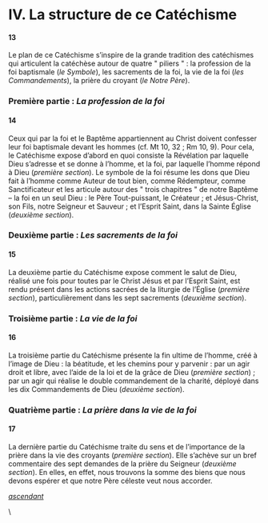 # IV. La structure de ce Catéchisme

#### 13

Le plan de ce Catéchisme s’inspire de la grande tradition des catéchismes qui articulent la catéchèse autour de quatre " piliers " : la profession de la foi baptismale (_le Symbole_), les sacrements de la foi, la vie de la foi (_les Commandements_), la prière du croyant (_le Notre Père_).

### Première partie : _La profession de la foi_

#### 14

Ceux qui par la foi et le Baptême appartiennent au Christ doivent confesser leur foi baptismale devant les hommes (cf. Mt 10, 32 ; Rm 10, 9). Pour cela, le Catéchisme expose d’abord en quoi consiste la Révélation par laquelle Dieu s’adresse et se donne à l’homme, et la foi, par laquelle l’homme répond à Dieu (_première section_). Le symbole de la foi résume les dons que Dieu fait à l’homme comme Auteur de tout bien, comme Rédempteur, comme Sanctificateur et les articule autour des " trois chapitres " de notre Baptême – la foi en un seul Dieu : le Père Tout-puissant, le Créateur ; et Jésus-Christ, son Fils, notre Seigneur et Sauveur ; et l’Esprit Saint, dans la Sainte Église (_deuxième section_).

### Deuxième partie : _Les sacrements de la foi_

#### 15

La deuxième partie du Catéchisme expose comment le salut de Dieu, réalisé une fois pour toutes par le Christ Jésus et par l’Esprit Saint, est rendu présent dans les actions sacrées de la liturgie de l’Église (_première section_), particulièrement dans les sept sacrements (_deuxième section_).

### Troisième partie : _La vie de la foi_

#### 16

&#x20;La troisième partie du Catéchisme présente la fin ultime de l’homme, créé à l’image de Dieu : la béatitude, et les chemins pour y parvenir : par un agir droit et libre, avec l’aide de la loi et de la grâce de Dieu (_première section_) ; par un agir qui réalise le double commandement de la charité, déployé dans les dix Commandements de Dieu (_deuxième section_).

### Quatrième partie : _La prière dans la vie de la foi_

#### 17

La dernière partie du Catéchisme traite du sens et de l’importance de la prière dans la vie des croyants (_première section_). Elle s’achève sur un bref commentaire des sept demandes de la prière du Seigneur (_deuxième section_). En elles, en effet, nous trouvons la somme des biens que nous devons espérer et que notre Père céleste veut nous accorder.

[_ascendant_](./)

\
